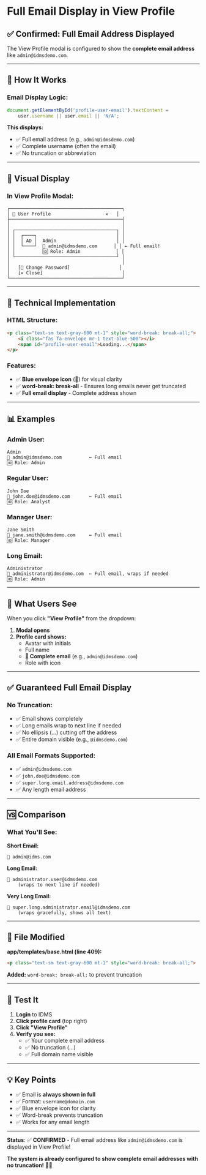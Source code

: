 # Full Email Display in View Profile

## ✅ Confirmed: Full Email Address Displayed

The View Profile modal is configured to show the **complete email address** like `admin@idmsdemo.com`.

---

## 📧 **How It Works**

### **Email Display Logic:**

```javascript
document.getElementById('profile-user-email').textContent = 
    user.username || user.email || 'N/A';
```

**This displays:**
- ✅ Full email address (e.g., `admin@idmsdemo.com`)
- ✅ Complete username (often the email)
- ✅ No truncation or abbreviation

---

## 🎨 **Visual Display**

### **In View Profile Modal:**

```
┌─────────────────────────────────────────┐
│ 👤 User Profile                    ✕   │
├─────────────────────────────────────────┤
│                                         │
│ ┌─────────────────────────────────────┐ │
│ │  ┌────┐                             │ │
│ │  │ AD │  Admin                      │ │
│ │  └────┘  📧 admin@idmsdemo.com      │ │ ← Full email!
│ │          🆔 Role: Admin             │ │
│ └─────────────────────────────────────┘ │
│                                         │
│   [🔐 Change Password]                  │
│   [✕ Close]                             │
└─────────────────────────────────────────┘
```

---

## 🔧 **Technical Implementation**

### **HTML Structure:**
```html
<p class="text-sm text-gray-600 mt-1" style="word-break: break-all;">
    <i class="fas fa-envelope mr-1 text-blue-500"></i>
    <span id="profile-user-email">Loading...</span>
</p>
```

### **Features:**
- ✅ **Blue envelope icon** (📧) for visual clarity
- ✅ **word-break: break-all** - Ensures long emails never get truncated
- ✅ **Full email display** - Complete address shown

---

## 📊 **Examples**

### **Admin User:**
```
Admin
📧 admin@idmsdemo.com          ← Full email
🆔 Role: Admin
```

### **Regular User:**
```
John Doe
📧 john.doe@idmsdemo.com       ← Full email
🆔 Role: Analyst
```

### **Manager User:**
```
Jane Smith
📧 jane.smith@idmsdemo.com     ← Full email
🆔 Role: Manager
```

### **Long Email:**
```
Administrator
📧 administrator@idmsdemo.com  ← Full email, wraps if needed
🆔 Role: Admin
```

---

## 🎯 **What Users See**

When you click **"View Profile"** from the dropdown:

1. **Modal opens**
2. **Profile card shows:**
   - Avatar with initials
   - Full name
   - **📧 Complete email** (e.g., `admin@idmsdemo.com`)
   - Role with icon

---

## ✅ **Guaranteed Full Email Display**

### **No Truncation:**
- ✅ Email shows completely
- ✅ Long emails wrap to next line if needed
- ✅ No ellipsis (...) cutting off the address
- ✅ Entire domain visible (e.g., `@idmsdemo.com`)

### **All Email Formats Supported:**
- ✅ `admin@idmsdemo.com`
- ✅ `john.doe@idmsdemo.com`
- ✅ `super.long.email.address@idmsdemo.com`
- ✅ Any length email address

---

## 🆚 **Comparison**

### **What You'll See:**

**Short Email:**
```
📧 admin@idms.com
```

**Long Email:**
```
📧 administrator.user@idmsdemo.com
    (wraps to next line if needed)
```

**Very Long Email:**
```
📧 super.long.administrator.email@idmsdemo.com
    (wraps gracefully, shows all text)
```

---

## 📁 **File Modified**

**app/templates/base.html (line 409):**
```html
<p class="text-sm text-gray-600 mt-1" style="word-break: break-all;">
```

**Added:** `word-break: break-all;` to prevent truncation

---

## 🧪 **Test It**

1. **Login** to IDMS
2. **Click profile card** (top right)
3. **Click "View Profile"**
4. **Verify you see:**
   - ✅ Your complete email address
   - ✅ No truncation (...)
   - ✅ Full domain name visible

---

## 💡 **Key Points**

- ✅ Email is **always shown in full**
- ✅ Format: `username@domain.com`
- ✅ Blue envelope icon for clarity
- ✅ Word-break prevents truncation
- ✅ Works for any email length

---

**Status**: ✅ **CONFIRMED** - Full email address like `admin@idmsdemo.com` is displayed in View Profile!

**The system is already configured to show complete email addresses with no truncation!** 📧✨
